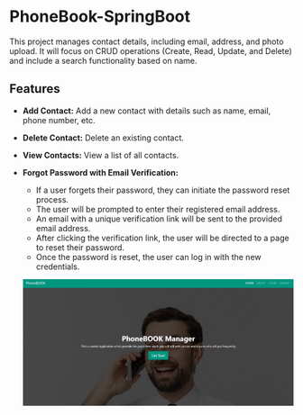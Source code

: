 # PhoneBook-SpringBoot
This project  manages contact details, including email, address, and photo upload. It will focus on CRUD operations (Create, Read, Update, and Delete) and include a search functionality based on name.

## Features

- **Add Contact:** Add a new contact with details such as name, email, phone number, etc.

- **Delete Contact:** Delete an existing contact.

- **View Contacts:** View a list of all contacts.

- **Forgot Password with Email Verification:**
  - If a user forgets their password, they can initiate the password reset process.
  - The user will be prompted to enter their registered email address.
  - An email with a unique verification link will be sent to the provided email address.
  - After clicking the verification link, the user will be directed to a page to reset their password.
  - Once the password is reset, the user can log in with the new credentials.
 
  ![Image](https://github.com/durgesh4040/PhoneBook-SpringBoot/blob/2d6922c9e7fa49deac868079358708cee221421f/src/main/resources/static/images/Screenshot%20(7).png)



